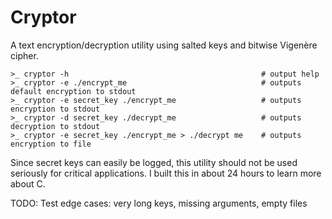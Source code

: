# Cryptor

A text encryption/decryption utility using salted keys and bitwise Vigenère cipher.

```
>_ cryptor -h                                           # output help
>_ cryptor -e ./encrypt_me                              # outputs default encryption to stdout
>_ cryptor -e secret_key ./encrypt_me                   # outputs encryption to stdout
>_ cryptor -d secret_key ./decrypt_me                   # outputs decryption to stdout
>_ cryptor -e secret_key ./encrypt_me > ./decrypt me    # outputs encryption to file
```

Since secret keys can easily be logged, this utility
should not be used seriously for critical applications.
I built this in about 24 hours to learn more about C.

TODO: Test edge cases: very long keys, missing arguments, empty files
